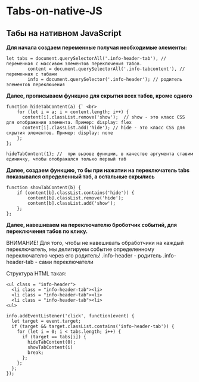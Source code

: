 # Tabs-on-native-JS
<h2>Табы на нативном JavaScript</h2>

<p><strong>Для начала создаем переменные получая необходимые элементы:</strong></p>	

```
let tabs = document.querySelectorAll('.info-header-tab'), // переменная с массивом элементов переключения табов.
		content = document.querySelectorAll('.info-tabcontent'), // переменная с табами
		info = document.querySelector('.info-header'); // родитель элементов переключения
```

<p><strong>Далее, прописываем функцию для скрытия всех табов, кроме одного</strong></p>

```
function hideTabContent(a) {` <br> 
	for (let i = a; i < content.length; i++) {
	  content[i].classList.remove('show');  // show - это класс CSS для отображения элемента. Пример: display: flex 
	  content[i].classList.add('hide'); // hide - это класс CSS для скрытия элементов. Пример: display: none
	};
};
```

```
hideTabContent(1); //  при вызове функции, в качестве аргумента ставим единичку, чтобы отображался только первый таб
```

<p><strong>Далее, создаем функцию, то бы при нажатии на переключатель tabs показывался определенный таб, а остальные скрылись</strong></p>

```
function showTabContent(b) {
	if (content[b].classList.contains('hide')) {
		content[b].classList.remove('hide');
		content[b].classList.add('show');
	};
};
```

<p><strong>Далее, навешиваем на переключателю броботчик событий, для переключения табов по клику.</strong><p>

ВНИМАНИЕ! Для того, чтобы не навешивать обработчики на каждый переключатель, мы делигируем событие определенному переключателю через его родитель!
.info-header - родитель
.info-header-tab - сами переключатели

Структура HTML такая: 
```
<ul class = "info-header">
  <li class = "info-header-tab"><li>
  <li class = "info-header-tab"><li>
  <li class = "info-header-tab"><li>
<ul>
```
```
info.addEventListener('click', function(event) {
  let target = event.target;
  if (target && target.classList.contains('info-header-tab')) {
    for (let i = 0; i < tabs.length; i++) {
      if (target == tabs[i]) {
        hideTabContent(0);
        showTabContent(i)
        break;
      };
    };
  };
});
```
